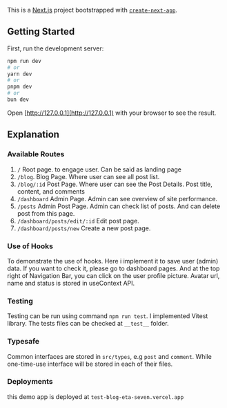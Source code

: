 This is a [Next.js](https://nextjs.org/) project bootstrapped with [`create-next-app`](https://github.com/vercel/next.js/tree/canary/packages/create-next-app).

## Getting Started

First, run the development server:

```bash
npm run dev
# or
yarn dev
# or
pnpm dev
# or
bun dev
```

Open [http://127.0.0.1](http://127.0.0.1) with your browser to see the result.

## Explanation
### Available Routes
1. `/` Root page. to engage user. Can be said as landing page
2. `/blog`. Blog Page. Where user can see all post list.
3. `/blog/:id` Post Page. Where user can see the Post Details. Post title, content, and comments
4. `/dashboard` Admin Page. Admin can see overview of site performance.
5. `/posts` Admin Post Page. Admin can check list of posts. And can delete post from this page.
6. `/dashboard/posts/edit/:id` Edit post page.
7. `/dashboard/posts/new` Create a new post page.

### Use of Hooks
To demonstrate the use of hooks. Here i implement it to save user (admin) data. If you want to check it, please go to dashboard pages. And at the top right of Navigation Bar, you can click on the user profile picture. Avatar url, name and status is stored in useContext API.

### Testing
Testing can be run using command `npm run test`. I implemented Vitest library. The tests files can be checked at `__test__` folder.

### Typesafe
Common interfaces are stored in `src/types`, e.g `post` and `comment`. While one-time-use interface will be stored in each of their files.

### Deployments
this demo app is deployed at `test-blog-eta-seven.vercel.app`